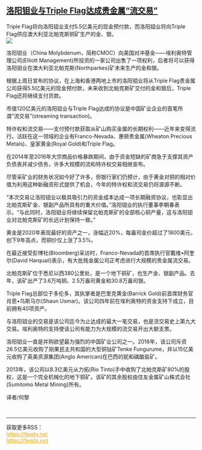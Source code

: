 <!--1594612334000-->
[洛阳钼业与Triple Flag达成贵金属“流交易”](https://cn.ft.com/story/001088512?full=y)
------

<div></div><div class="story-lead">Triple Flag将向洛阳钼业支付5.5亿美元的现金预付款，而洛阳钼业将向Triple Flag供应澳大利亚北帕克斯铜矿生产的金、银。</div><div class=" story-image image"><img src="https://thumbor.ftacademy.cn/unsafe/1340x754/https://thumbor.ftacademy.cn/unsafe/picture/4/000097254_piclink.jpg"></div><div class="story-body"><div id="story-body-container"><p>洛阳钼业（China Molybdenum，简称CMOC）向美国对冲基金——埃利奥特管理公司(Elliott Management)所投资的一家公司出售了一项权利，后者将可以获得洛阳钼业在澳大利亚北帕克斯(Northparkes)矿未来生产的金和银。</p><p>根据上周日宣布的协议，在上海和香港两地上市的洛阳钼业将从Triple Flag贵金属公司获得5.5亿美元的现金预付款，未来收到北帕克斯矿交付的金和银后，Triple Flag还将继续支付货款。</p><p>市值120亿美元的洛阳钼业与Triple Flag达成的协议是中国矿业企业的首笔所谓“流交易”(streaming transaction)。</p><p>特许权和流交易——支付预付款获取从矿山购买金属的长期权利——近年来变得流行。活跃在这一领域的企业有Franco-Nevada、惠顿贵金属(Wheaton Precious Metals)、皇家黄金(Royal Gold)和Triple Flag。</p><div  data-o-ads-name="mpu-middle1" class="o-ads in-article-advert" data-o-ads-formats-default="false"  data-o-ads-formats-small="FtcMobileMpu"  data-o-ads-formats-medium="FtcMpu" data-o-ads-formats-large="FtcMpu" data-o-ads-formats-extra="FtcMpu" data-o-ads-targeting="cnpos=middle1;" data-cy='[{"devices":["PC","iPhoneWeb","AndroidWeb","iPhoneApp","AndroidApp"],"pattern":"MPU","position":"Middle1","container":"mpuInStory"}]'></div><p>在2014年至2016年大宗商品价格暴跌期间，由于资金短缺的矿商急于支撑其资产负债表并减少债务，许多大规模的流和特许权交易相继宣布。</p><p>尽管采矿业的财务状况如今好了许多，但银行家们仍预计，由于黄金对铜的相对价值为利用这种新融资形式提供了机会，今年的特许权和流交易仍将源源不断。</p><p>“本次交易让洛阳钼业以极具吸引力的资金成本达成一项长期融资协议，也彰显出北帕克斯矿金、银副产品所具有的重大价值。”洛阳钼业的执行董事李朝春表示。“与此同时，洛阳钼业将继续保留北帕克斯矿的全部核心铜产量，这与洛阳钼业对北帕克斯矿的长远计划保持一致。”</p><p>黄金是2020年表现最好的资产之一，涨幅近20%，每盎司金价超过了1800美元，创下9年高点，而铜价仅上涨了3.5%。</p><p>在最近接受彭博社(Bloomberg)采访时，Franco-Nevada的首席执行官戴维•阿奎尔(David Harquail)表示，有大批贱金属公司正考虑进行大规模的贵金属流交易。</p><p>北帕克斯矿位于悉尼以西380公里处，是一个地下铜矿，也生产金、银副产品。去年，该矿出产了3.6万吨铜、2.5万盎司黄金和30.8万盎司银。</p><div data-o-ads-name="mpu-middle2" class="o-ads in-article-advert" data-o-ads-formats-default="false"  data-o-ads-formats-small="FtcMobileMpu"  data-o-ads-formats-medium="false" data-o-ads-formats-large="false" data-o-ads-formats-extra="false" data-o-ads-targeting="cnpos=middle2;" data-cy='[{"devices":["iPhoneWeb","AndroidWeb","iPhoneApp","AndroidApp"],"pattern":"MPU","position":"Middle2","container":"mpuInStory"}]'></div><p>Triple Flag总部位于多伦多，其执掌者是巴里克黄金(Barrick Gold)前首席财务官肖恩•乌斯马尔(Shaun Usmar)。该公司四年前在埃利奥特的资金支持下成立，目前拥有40项资产。</p><p>与洛阳钼业的交易是该公司迄今为止达成的最大一笔交易，也是流交易史上第九大交易。埃利奥特的支持使该公司有能力为大规模的流交易开出大额支票。</p><p>洛阳钼业一直是并购欲望最为强烈的中国矿业公司之一。2016年，该公司斥资26.5亿美元收购了刚果民主共和国的大型铜钴矿Tenke Fungurume，并以15亿美元收购了英美资源集团(Anglo American)在巴西的铌和磷酸盐矿。</p><p>2013年，该公司以8.3亿美元从力拓(Rio Tinto)手中收购了北帕克斯矿80%的股权，这是一个完全机械化的地下铜矿。该矿的其余股权由住友金属矿山株式会社(Sumitomo Metal Mining)所有。</p><p>译者/何黎</p></div><div class="clearfloat"></div></div><br><hr><div>获取更多RSS：<br><a href="https://feedx.net" style="color:orange" target="_blank">https://feedx.net</a> <br><a href="https://feedx.xyz" style="color:orange" target="_blank">https://feedx.xyz</a><br></div>
